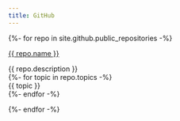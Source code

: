 ```yaml
---
title: GitHub
---
```


{%- for repo in site.github.public_repositories -%}
<p>
<a href="{{ repo.html_url }}">{{ repo.name }}</a>
<div class="description-style">{{ repo.description }}</div>
{%- for topic in repo.topics -%}
<div class="topic-style">{{ topic }}</div>
{%- endfor -%}
</p>
{%- endfor -%}
